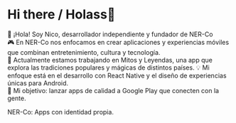 # Hi there / Holass👋

👋 ¡Hola! Soy Nico, desarrollador independiente y fundador de NER-Co  
🎮 En NER-Co nos enfocamos en crear aplicaciones y experiencias móviles que combinan entretenimiento, cultura y tecnología.  
📱 Actualmente estamos trabajando en Mitos y Leyendas, una app que explora las tradiciones populares y mágicas de distintos países.
💡 Mi enfoque está en el desarrollo con React Native y el diseño de experiencias únicas para Android.  
🚀 Mi objetivo: lanzar apps de calidad a Google Play que conecten con la gente.   
  
NER-Co: Apps con identidad propia.

<!--
👋 ¡Hola! Soy Nico, desarrollador independiente y fundador de NER-Co.  desarrollador y creador detrás de NER-Co.  
✨ Me apasiona crear apps móviles que mezclan cultura, diseño y tecnología.  
📱 Actualmente desarrollo Mitos y Leyendas, una app que rescata el folklore popular comenzando por Argentina.  
🛠 Trabajo con tecnologías como React Native, Expo y Node.js, y me encanta aprender y compartir mis procesos.  
🚀 Mi misión con NER-Co es crear experiencias memorables para el usuario final, tanto en juegos como en apps educativas o culturales.  
  
NER-Co: Apps con identidad propia.



<!--
**NER-Co/NER-Co** is a ✨ _special_ ✨ repository because its `README.md` (this file) appears on your GitHub profile.

Here are some ideas to get you started:

- 🔭 I’m currently working on ...
- 🌱 I’m currently learning ...
- 👯 I’m looking to collaborate on ...
- 🤔 I’m looking for help with ...
- 💬 Ask me about ...
- 📫 How to reach me: ...
- 😄 Pronouns: ...
- ⚡ Fun fact: ...
-->

